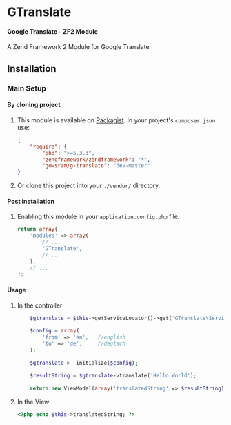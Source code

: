 GTranslate
==========

#### Google Translate - ZF2  Module 

A Zend Framework 2 Module for Google Translate


Installation
------------

### Main Setup

#### By cloning project

1. This module is available on [Packagist](https://packagist.org/packages/gowsram/g-translate).
In your project's `composer.json` use:

	```json
    {   
        "require": {
			"php": ">=5.3.3",
			"zendframework/zendframework": "*",
            "gowsram/g-translate": "dev-master"
    }
	```
2. Or clone this project into your `./vendor/` directory.

#### Post installation

1. Enabling this module in your `application.config.php` file.

    ```php
    return array(
        'modules' => array(
            // ...
            'GTranslate',
    		// ...
        ),
        // ...
    );
    ```
    
#### Usage

1. In the controller 

	```php
		$gtranslate = $this->getServiceLocator()->get('GTranslate\Service\Translate');
        
        $config = array(
            'from' => 'en',   //english
            'to' => 'de',     //deutsch
        );
        
        $gtranslate->__initialize($config);
        
        $resultString = $gtranslate->translate('Hello World');
        
        return new ViewModel(array('translatedString' => $resultString));                  //passing it to the view
    ```

2. In the View 

	```php
	<?php echo $this->translatedString; ?>
	```
	
